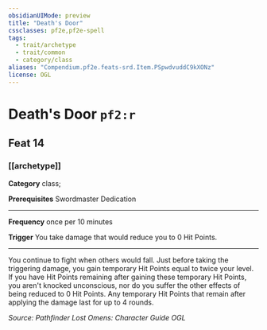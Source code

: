 ```yaml
---
obsidianUIMode: preview
title: "Death's Door"
cssclasses: pf2e,pf2e-spell
tags:
  - trait/archetype
  - trait/common
  - category/class
aliases: "Compendium.pf2e.feats-srd.Item.PSpwdvuddC9kXONz"
license: OGL
---
```

# Death's Door `pf2:r`
## Feat 14
### [[archetype]]

**Category** class; 



**Prerequisites** Swordmaster Dedication 
* * *
**Frequency** once per 10 minutes

**Trigger** You take damage that would reduce you to 0 Hit Points.

* * *

You continue to fight when others would fall. Just before taking the triggering damage, you gain temporary Hit Points equal to twice your level. If you have Hit Points remaining after gaining these temporary Hit Points, you aren't knocked unconscious, nor do you suffer the other effects of being reduced to 0 Hit Points. Any temporary Hit Points that remain after applying the damage last for up to 4 rounds.

*Source: Pathfinder Lost Omens: Character Guide*
*OGL*